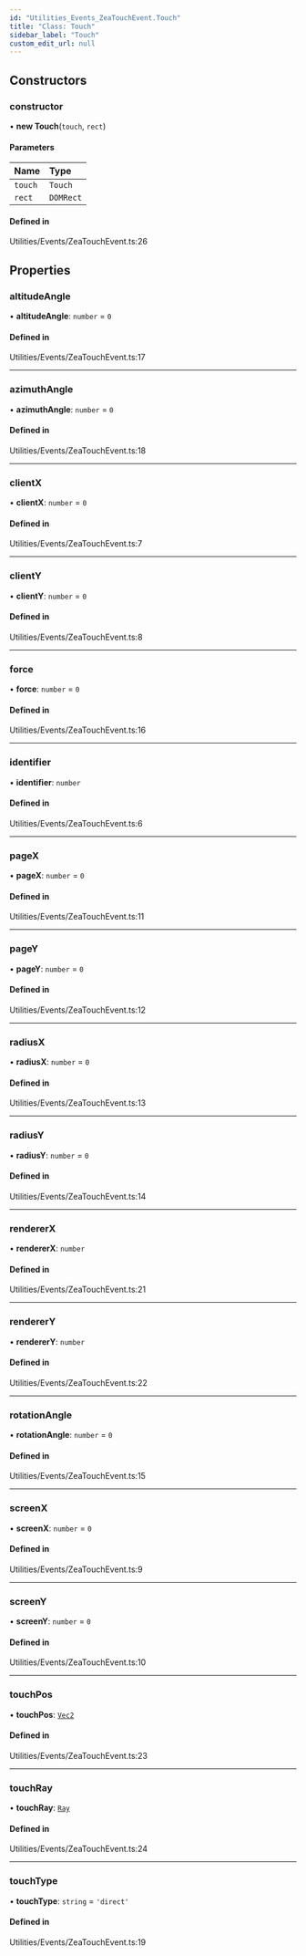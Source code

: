 ```yaml
---
id: "Utilities_Events_ZeaTouchEvent.Touch"
title: "Class: Touch"
sidebar_label: "Touch"
custom_edit_url: null
---
```




## Constructors

### constructor

• **new Touch**(`touch`, `rect`)

#### Parameters

| Name | Type |
| :------ | :------ |
| `touch` | `Touch` |
| `rect` | `DOMRect` |

#### Defined in

Utilities/Events/ZeaTouchEvent.ts:26

## Properties

### altitudeAngle

• **altitudeAngle**: `number` = `0`

#### Defined in

Utilities/Events/ZeaTouchEvent.ts:17

___

### azimuthAngle

• **azimuthAngle**: `number` = `0`

#### Defined in

Utilities/Events/ZeaTouchEvent.ts:18

___

### clientX

• **clientX**: `number` = `0`

#### Defined in

Utilities/Events/ZeaTouchEvent.ts:7

___

### clientY

• **clientY**: `number` = `0`

#### Defined in

Utilities/Events/ZeaTouchEvent.ts:8

___

### force

• **force**: `number` = `0`

#### Defined in

Utilities/Events/ZeaTouchEvent.ts:16

___

### identifier

• **identifier**: `number`

#### Defined in

Utilities/Events/ZeaTouchEvent.ts:6

___

### pageX

• **pageX**: `number` = `0`

#### Defined in

Utilities/Events/ZeaTouchEvent.ts:11

___

### pageY

• **pageY**: `number` = `0`

#### Defined in

Utilities/Events/ZeaTouchEvent.ts:12

___

### radiusX

• **radiusX**: `number` = `0`

#### Defined in

Utilities/Events/ZeaTouchEvent.ts:13

___

### radiusY

• **radiusY**: `number` = `0`

#### Defined in

Utilities/Events/ZeaTouchEvent.ts:14

___

### rendererX

• **rendererX**: `number`

#### Defined in

Utilities/Events/ZeaTouchEvent.ts:21

___

### rendererY

• **rendererY**: `number`

#### Defined in

Utilities/Events/ZeaTouchEvent.ts:22

___

### rotationAngle

• **rotationAngle**: `number` = `0`

#### Defined in

Utilities/Events/ZeaTouchEvent.ts:15

___

### screenX

• **screenX**: `number` = `0`

#### Defined in

Utilities/Events/ZeaTouchEvent.ts:9

___

### screenY

• **screenY**: `number` = `0`

#### Defined in

Utilities/Events/ZeaTouchEvent.ts:10

___

### touchPos

• **touchPos**: [`Vec2`](../../Math/Math_Vec2.Vec2)

#### Defined in

Utilities/Events/ZeaTouchEvent.ts:23

___

### touchRay

• **touchRay**: [`Ray`](../../Math/Math_Ray.Ray)

#### Defined in

Utilities/Events/ZeaTouchEvent.ts:24

___

### touchType

• **touchType**: `string` = `'direct'`

#### Defined in

Utilities/Events/ZeaTouchEvent.ts:19

